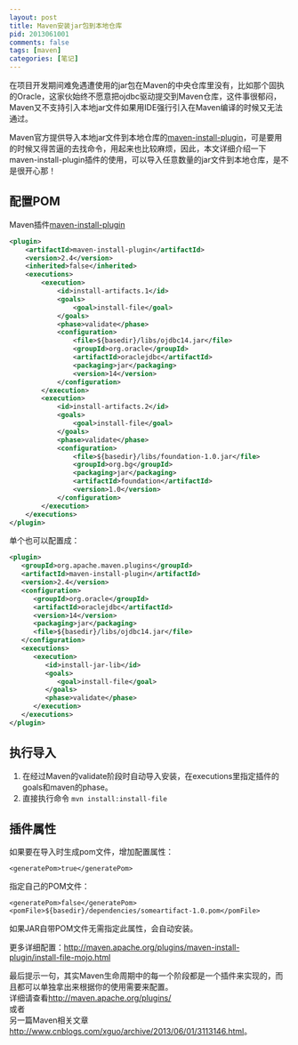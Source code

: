 ```yaml
---
layout: post
title: Maven安装jar包到本地仓库
pid: 2013061001
comments: false
tags: [maven]
categories: [笔记]
---
```


在项目开发期间难免遇遭使用的jar包在Maven的中央仓库里没有，比如那个固执的Oracle，这家伙始终不愿意把ojdbc驱动提交到Maven仓库，这件事很郁闷，Maven又不支持引入本地jar文件如果用IDE强行引入在Maven编译的时候又无法通过。

Maven官方提供导入本地jar文件到本地仓库的[maven-install-plugin](http://maven.apache.org/plugins/maven-install-plugin/)，可是要用的时候又得苦逼的去找命令，用起来也比较麻烦，因此，本文详细介绍一下maven-install-plugin插件的使用，可以导入任意数量的jar文件到本地仓库，是不是很开心那！

## 配置POM

Maven插件[maven-install-plugin](http://maven.apache.org/plugins/maven-install-plugin/)

~~~xml
<plugin>
    <artifactId>maven-install-plugin</artifactId>
    <version>2.4</version>
    <inherited>false</inherited>
    <executions>
        <execution>
            <id>install-artifacts.1</id>
            <goals>
                <goal>install-file</goal>
            </goals>
            <phase>validate</phase>
            <configuration>
                <file>${basedir}/libs/ojdbc14.jar</file>
                <groupId>org.oracle</groupId>
                <artifactId>oraclejdbc</artifactId>
                <packaging>jar</packaging>
                <version>14</version>
            </configuration>
        </execution>
        <execution>
            <id>install-artifacts.2</id>
            <goals>
                <goal>install-file</goal>
            </goals>
            <phase>validate</phase>
            <configuration>
                <file>${basedir}/libs/foundation-1.0.jar</file>
                <groupId>org.bg</groupId>
                <packaging>jar</packaging>
                <artifactId>foundation</artifactId>
                <version>1.0</version>
            </configuration>
        </execution>
    </executions>
</plugin>
~~~~

单个也可以配置成：

~~~xml
<plugin>
   <groupId>org.apache.maven.plugins</groupId>
   <artifactId>maven-install-plugin</artifactId>
   <version>2.4</version>
   <configuration>
      <groupId>org.oracle</groupId>
      <artifactId>oraclejdbc</artifactId>
      <version>14</version>
      <packaging>jar</packaging>
      <file>${basedir}/libs/ojdbc14.jar</file>
   </configuration>
   <executions>
      <execution>
         <id>install-jar-lib</id>
         <goals>
            <goal>install-file</goal>
         </goals>
         <phase>validate</phase>
      </execution>
   </executions>
</plugin>
~~~

## 执行导入

1. 在经过Maven的validate阶段时自动导入安装，在executions里指定插件的goals和maven的phase。
2. 直接执行命令 `mvn install:install-file`

## 插件属性

如果要在导入时生成pom文件，增加配置属性：

    <generatePom>true</generatePom>

指定自己的POM文件：

    <generatePom>false</generatePom>
    <pomFile>${basedir}/dependencies/someartifact-1.0.pom</pomFile>

如果JAR自带POM文件无需指定此属性，会自动安装。


更多详细配置：<http://maven.apache.org/plugins/maven-install-plugin/install-file-mojo.html>

最后提示一句，其实Maven生命周期中的每一个阶段都是一个插件来实现的，而且都可以单独拿出来根据你的使用需要来配置。  
详细请查看<http://maven.apache.org/plugins/>  
或者  
另一篇Maven相关文章<http://www.cnblogs.com/xguo/archive/2013/06/01/3113146.html>。
